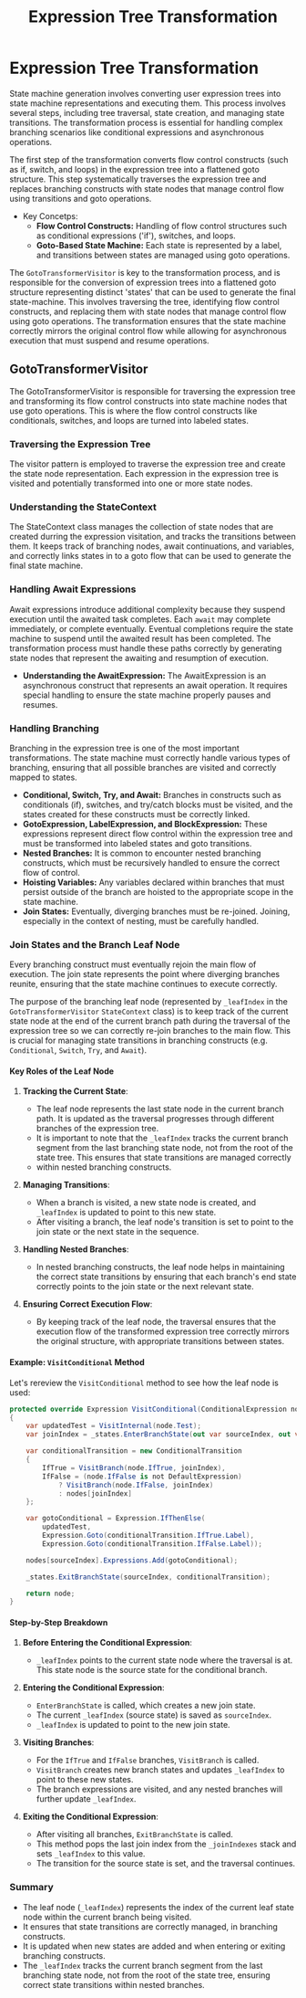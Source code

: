 ﻿---
layout: default
title: Expression Tree Transformation
parent: State Machines
nav_order: 2
---
# Expression Tree Transformation

State machine generation involves converting user expression trees into state machine representations and executing them.
This process involves several steps, including tree traversal, state creation, and managing state transitions. The transformation
process is essential for handling complex branching scenarios like conditional expressions and asynchronous operations.

The first step of the transformation converts flow control constructs (such as if, switch, and loops) in the expression
tree into a flattened goto structure. This step systematically traverses the expression tree and replaces branching constructs
with state nodes that manage control flow using transitions and goto operations.

- Key Concetps:
    - **Flow Control Constructs:** Handling of flow control structures such as conditional expressions ('if'), switches, and loops.
    - **Goto-Based State Machine:** Each state is represented by a label, and transitions between states are managed using goto operations.

The `GotoTransformerVisitor` is key to the transformation process, and is responsible for the conversion of expression trees into a flattened goto
structure representing distinct 'states' that can be used to generate the final state-machine. This involves traversing the tree, identifying flow 
control constructs, and replacing them with state nodes that manage control flow using goto operations. The transformation ensures that the state 
machine correctly mirrors the original control flow while allowing for asynchronous execution that must suspend and resume operations.

## GotoTransformerVisitor
The GotoTransformerVisitor is responsible for traversing the expression tree and transforming its flow control constructs into state machine
nodes that use goto operations. This is where the flow control constructs like conditionals, switches, and loops are turned into labeled
states.

### Traversing the Expression Tree
The visitor pattern is employed to traverse the expression tree and create the state node representation. Each expression in the expression tree 
is visited and potentially transformed into one or more state nodes.

### Understanding the StateContext
The StateContext class manages the collection of state nodes that are created durring the expression visitation, and tracks the 
transitions between them. It keeps track of branching nodes, await continuations, and variables, and correctly links states in to
a goto flow that can be used to generate the final state machine.

### Handling Await Expressions
Await expressions introduce additional complexity because they suspend execution until the awaited task completes. Each `await` 
may complete immediately, or complete eventually. Eventual completions require the state machine to suspend until the awaited result
has been completed. The transformation process must handle these paths correctly by generating state nodes that represent the 
awaiting and resumption of execution.

- **Understanding the AwaitExpression:** The AwaitExpression is an asynchronous construct that represents an await operation. 
  It requires special handling to ensure the state machine properly pauses and resumes.

### Handling Branching
Branching in the expression tree is one of the most important transformations. The state machine must correctly handle various types of
branching, ensuring that all possible branches are visited and correctly mapped to states.

- **Conditional, Switch, Try, and Await:** Branches in constructs such as conditionals (if), switches, and try/catch blocks must be visited, 
  and the states created for these constructs must be correctly linked.
- **GotoExpression, LabelExpression, and BlockExpression:** These expressions represent direct flow control within the expression tree and 
  must be transformed into labeled states and goto transitions.
- **Nested Branches:** It is common to encounter nested branching constructs, which must be recursively handled to ensure the correct flow of 
  control.
- **Hoisting Variables:** Any variables declared within branches that must persist outside of the branch are hoisted to the appropriate scope 
  in the state machine.
- **Join States:** Eventually, diverging branches must be re-joined. Joining, especially in the context of nesting, must be carefully handled.

### Join States and the Branch Leaf Node

Every branching construct must eventually rejoin the main flow of execution. The join state represents the point where diverging branches
reunite, ensuring that the state machine continues to execute correctly.

The purpose of the branching leaf node (represented by `_leafIndex` in the `GotoTransformerVisitor` `StateContext` class)
is to keep track of the current state node at the end of the current branch path during the traversal of the expression
tree so we can correctly re-join branches to the main flow. This is crucial for managing state transitions in branching constructs 
(e.g. `Conditional`, `Switch`, `Try`, and `Await`).

#### Key Roles of the Leaf Node

1. **Tracking the Current State**:
   - The leaf node represents the last state node in the current branch path. It is updated as the traversal
     progresses through different branches of the expression tree.
   - It is important to note that the `_leafIndex` tracks the current branch segment from the last branching
     state node, not from the root of the state tree. This ensures that state transitions are managed correctly
   - within nested branching constructs.

2. **Managing Transitions**:
   - When a branch is visited, a new state node is created, and `_leafIndex` is updated to point to this new state.
   - After visiting a branch, the leaf node's transition is set to point to the join state or the next state in the sequence.

3. **Handling Nested Branches**:
   - In nested branching constructs, the leaf node helps in maintaining the correct state transitions by ensuring
     that each branch's end state correctly points to the join state or the next relevant state.

4. **Ensuring Correct Execution Flow**:
   - By keeping track of the leaf node, the traversal ensures that the execution flow of the transformed expression tree
     correctly mirrors the original structure, with appropriate transitions between states.

#### Example: `VisitConditional` Method

Let's rereview the `VisitConditional` method to see how the leaf node is used:

```csharp
protected override Expression VisitConditional(ConditionalExpression node) 
{ 
    var updatedTest = VisitInternal(node.Test);
    var joinIndex = _states.EnterBranchState(out var sourceIndex, out var nodes);

    var conditionalTransition = new ConditionalTransition
    {
        IfTrue = VisitBranch(node.IfTrue, joinIndex),
        IfFalse = (node.IfFalse is not DefaultExpression)
            ? VisitBranch(node.IfFalse, joinIndex)
            : nodes[joinIndex]
    };

    var gotoConditional = Expression.IfThenElse(
        updatedTest,
        Expression.Goto(conditionalTransition.IfTrue.Label),
        Expression.Goto(conditionalTransition.IfFalse.Label));

    nodes[sourceIndex].Expressions.Add(gotoConditional);

    _states.ExitBranchState(sourceIndex, conditionalTransition);

    return node;
}
```

#### Step-by-Step Breakdown

1. **Before Entering the Conditional Expression**:
   - `_leafIndex` points to the current state node where the traversal is at. This state node is the source state for the conditional branch.

2. **Entering the Conditional Expression**:
   - `EnterBranchState` is called, which creates a new join state.
   - The current `_leafIndex` (source state) is saved as `sourceIndex`.
   - `_leafIndex` is updated to point to the new join state.

3. **Visiting Branches**:
   - For the `IfTrue` and `IfFalse` branches, `VisitBranch` is called.
   - `VisitBranch` creates new branch states and updates `_leafIndex` to point to these new states.
   - The branch expressions are visited, and any nested branches will further update `_leafIndex`.

4. **Exiting the Conditional Expression**:
   - After visiting all branches, `ExitBranchState` is called.
   - This method pops the last join index from the `_joinIndexes` stack and sets `_leafIndex` to this value.
   - The transition for the source state is set, and the traversal continues.

### Summary

- The leaf node (`_leafIndex`)  represents the index of the current leaf state node within the current branch being visited.
- It ensures that state transitions are correctly managed, in branching constructs.
- It is updated when new states are added and when entering or exiting branching constructs.
- The `_leafIndex` tracks the current branch segment from the last branching state node, not from the root of the state tree,
  ensuring correct state transitions within nested branches. 


